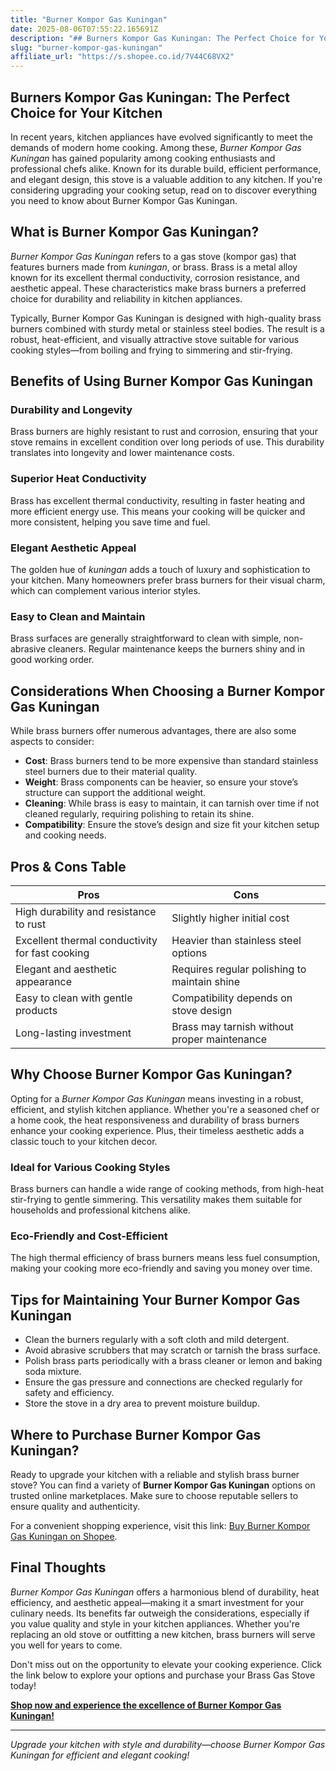 ```yaml
---
title: "Burner Kompor Gas Kuningan"
date: 2025-08-06T07:55:22.165691Z
description: "## Burners Kompor Gas Kuningan: The Perfect Choice for Your Kitchen..."
slug: "burner-kompor-gas-kuningan"
affiliate_url: "https://s.shopee.co.id/7V44C68VX2"
---
```

## Burners Kompor Gas Kuningan: The Perfect Choice for Your Kitchen

In recent years, kitchen appliances have evolved significantly to meet the demands of modern home cooking. Among these, *Burner Kompor Gas Kuningan* has gained popularity among cooking enthusiasts and professional chefs alike. Known for its durable build, efficient performance, and elegant design, this stove is a valuable addition to any kitchen. If you're considering upgrading your cooking setup, read on to discover everything you need to know about Burner Kompor Gas Kuningan.

## What is Burner Kompor Gas Kuningan?

*Burner Kompor Gas Kuningan* refers to a gas stove (kompor gas) that features burners made from *kuningan*, or brass. Brass is a metal alloy known for its excellent thermal conductivity, corrosion resistance, and aesthetic appeal. These characteristics make brass burners a preferred choice for durability and reliability in kitchen appliances.

Typically, Burner Kompor Gas Kuningan is designed with high-quality brass burners combined with sturdy metal or stainless steel bodies. The result is a robust, heat-efficient, and visually attractive stove suitable for various cooking styles—from boiling and frying to simmering and stir-frying.

## Benefits of Using Burner Kompor Gas Kuningan

### Durability and Longevity
Brass burners are highly resistant to rust and corrosion, ensuring that your stove remains in excellent condition over long periods of use. This durability translates into longevity and lower maintenance costs.

### Superior Heat Conductivity
Brass has excellent thermal conductivity, resulting in faster heating and more efficient energy use. This means your cooking will be quicker and more consistent, helping you save time and fuel.

### Elegant Aesthetic Appeal
The golden hue of *kuningan* adds a touch of luxury and sophistication to your kitchen. Many homeowners prefer brass burners for their visual charm, which can complement various interior styles.

### Easy to Clean and Maintain
Brass surfaces are generally straightforward to clean with simple, non-abrasive cleaners. Regular maintenance keeps the burners shiny and in good working order.

## Considerations When Choosing a Burner Kompor Gas Kuningan

While brass burners offer numerous advantages, there are also some aspects to consider:

- **Cost**: Brass burners tend to be more expensive than standard stainless steel burners due to their material quality.
- **Weight**: Brass components can be heavier, so ensure your stove’s structure can support the additional weight.
- **Cleaning**: While brass is easy to maintain, it can tarnish over time if not cleaned regularly, requiring polishing to retain its shine.
- **Compatibility**: Ensure the stove’s design and size fit your kitchen setup and cooking needs.

## Pros & Cons Table

| **Pros**                                              | **Cons**                                              |
|--------------------------------------------------------|-------------------------------------------------------|
| High durability and resistance to rust               | Slightly higher initial cost                         |
| Excellent thermal conductivity for fast cooking     | Heavier than stainless steel options               |
| Elegant and aesthetic appearance                     | Requires regular polishing to maintain shine       |
| Easy to clean with gentle products                    | Compatibility depends on stove design                |
| Long-lasting investment                              | Brass may tarnish without proper maintenance       |

## Why Choose Burner Kompor Gas Kuningan?

Opting for a *Burner Kompor Gas Kuningan* means investing in a robust, efficient, and stylish kitchen appliance. Whether you're a seasoned chef or a home cook, the heat responsiveness and durability of brass burners enhance your cooking experience. Plus, their timeless aesthetic adds a classic touch to your kitchen decor.

### Ideal for Various Cooking Styles

Brass burners can handle a wide range of cooking methods, from high-heat stir-frying to gentle simmering. This versatility makes them suitable for households and professional kitchens alike.

### Eco-Friendly and Cost-Efficient

The high thermal efficiency of brass burners means less fuel consumption, making your cooking more eco-friendly and saving you money over time.

## Tips for Maintaining Your Burner Kompor Gas Kuningan

- Clean the burners regularly with a soft cloth and mild detergent.
- Avoid abrasive scrubbers that may scratch or tarnish the brass surface.
- Polish brass parts periodically with a brass cleaner or lemon and baking soda mixture.
- Ensure the gas pressure and connections are checked regularly for safety and efficiency.
- Store the stove in a dry area to prevent moisture buildup.

## Where to Purchase Burner Kompor Gas Kuningan?

Ready to upgrade your kitchen with a reliable and stylish brass burner stove? You can find a variety of **Burner Kompor Gas Kuningan** options on trusted online marketplaces. Make sure to choose reputable sellers to ensure quality and authenticity.

For a convenient shopping experience, visit this link: [Buy Burner Kompor Gas Kuningan on Shopee](https://s.shopee.co.id/7V44C68VX2).

## Final Thoughts

*Burner Kompor Gas Kuningan* offers a harmonious blend of durability, heat efficiency, and aesthetic appeal—making it a smart investment for your culinary needs. Its benefits far outweigh the considerations, especially if you value quality and style in your kitchen appliances. Whether you're replacing an old stove or outfitting a new kitchen, brass burners will serve you well for years to come.

Don't miss out on the opportunity to elevate your cooking experience. Click the link below to explore your options and purchase your Brass Gas Stove today!

**[Shop now and experience the excellence of Burner Kompor Gas Kuningan!](https://s.shopee.co.id/7V44C68VX2)**

---

*Upgrade your kitchen with style and durability—choose Burner Kompor Gas Kuningan for efficient and elegant cooking!*